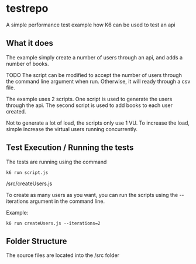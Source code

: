 # testrepo

A simple performance test example how K6 can be used to test an api

## What it does
The example simply create a number of users through an api, and adds a number of books.

TODO The script can be modified to accept the number of users through the command line argument when run.  Otherwise, it will ready through a csv file.

The example uses 2 scripts.  One script is used to generate the users through the api. 
The second script is used to add books to each user created.

Not to generate a lot of load, the scripts only use 1 VU.  To increase the load, simple increase the virtual users running concurrently.

## Test Execution / Running the tests

The tests are running using the command 
```
k6 run script.js
```

/src/createUsers.js

To create as many users as you want, you can run the scripts using the --iterations argument in the command line. 

Example:
```
k6 run createUsers.js --iterations=2
```

## Folder Structure
The source files are located into the /src folder 

